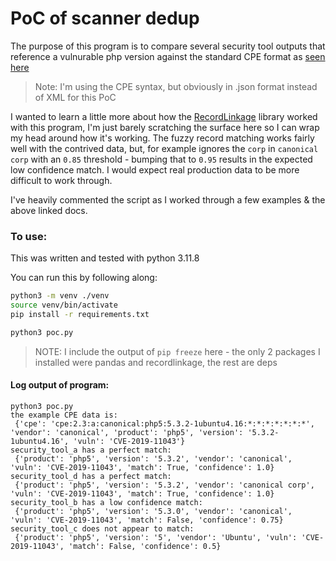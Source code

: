 # PoC of scanner dedup

The purpose of this program is to compare several security tool outputs that reference a vulnurable php version against the standard CPE format as [seen here](https://nvd.nist.gov/products/cpe/detail/A6ABF754-2521-417F-B610-58515F01F4E5?namingFormat=2.3&amp;orderBy=CPEURI&amp;keyword=package&amp;status=FINAL)

> Note: I'm using the CPE syntax,  but obviously in .json format instead of XML for this PoC

I wanted to learn a little more about how the [RecordLinkage](https://recordlinkage.readthedocs.io/en/latest/index.html) library worked with this program, I'm just barely scratching the surface here so I can wrap my head around how it's working. The fuzzy record matching works fairly well with the contrived data, but, for example ignores the `corp` in `canonical corp` with an `0.85` threshold - bumping that to `0.95` results in the expected low confidence match. I would expect real production data to be more difficult to work through.

I've heavily commented the script as I worked through a few examples & the above linked docs.

### To use:

This was written and tested with python 3.11.8

You can run this by following along:

```bash
python3 -m venv ./venv
source venv/bin/activate
pip install -r requirements.txt

python3 poc.py
```

> NOTE: I include the output of `pip freeze` here - the only 2 packages I installed were pandas and recordlinkage, the rest are deps


#### Log output of program:

```
python3 poc.py
the example CPE data is: 
 {'cpe': 'cpe:2.3:a:canonical:php5:5.3.2-1ubuntu4.16:*:*:*:*:*:*:*', 'vendor': 'canonical', 'product': 'php5', 'version': '5.3.2-1ubuntu4.16', 'vuln': 'CVE-2019-11043'}
security_tool_a has a perfect match: 
 {'product': 'php5', 'version': '5.3.2', 'vendor': 'canonical', 'vuln': 'CVE-2019-11043', 'match': True, 'confidence': 1.0}
security_tool_d has a perfect match: 
 {'product': 'php5', 'version': '5.3.2', 'vendor': 'canonical corp', 'vuln': 'CVE-2019-11043', 'match': True, 'confidence': 1.0}
security_tool_b has a low confidence match: 
 {'product': 'php5', 'version': '5.3.0', 'vendor': 'canonical', 'vuln': 'CVE-2019-11043', 'match': False, 'confidence': 0.75}
security_tool_c does not appear to match: 
 {'product': 'php5', 'version': '5', 'vendor': 'Ubuntu', 'vuln': 'CVE-2019-11043', 'match': False, 'confidence': 0.5}
 ```